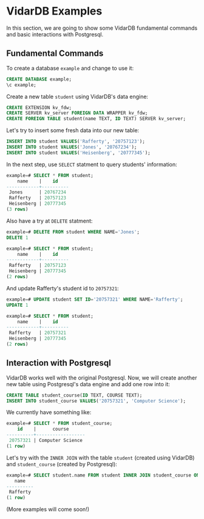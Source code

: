 # VidarDB Examples

In this section, we are going to show some VidarDB fundamental commands and basic interactions with Postgresql.

## Fundamental Commands

To create a database `example` and change to use it:

```sql
CREATE DATABASE example;
\c example;
```

Create a new table `student` using VidarDB's data engine:

```sql
CREATE EXTENSION kv_fdw;
CREATE SERVER kv_server FOREIGN DATA WRAPPER kv_fdw;
CREATE FOREIGN TABLE student(name TEXT, ID TEXT) SERVER kv_server;
```

Let's try to insert some fresh data into our new table:

```sql
INSERT INTO student VALUES('Rafferty', '20757123');
INSERT INTO student VALUES('Jones', '20767234');
INSERT INTO student VALUES('Heisenberg', '20777345');
```

In the next step, use `SELECT` statment to query students' information:

```sql
example=# SELECT * FROM student;
    name    |    id    
------------+----------
 Jones      | 20767234
 Rafferty   | 20757123
 Heisenberg | 20777345
(3 rows)
```

Also have a try at `DELETE` statment:

```sql
example=# DELETE FROM student WHERE NAME='Jones';
DELETE 1

example=# SELECT * FROM student;
    name    |    id    
------------+----------
 Rafferty   | 20757123
 Heisenberg | 20777345
(2 rows)
```

And update Rafferty's student id to `20757321`:

```sql
example=# UPDATE student SET ID='20757321' WHERE NAME='Rafferty';
UPDATE 1

example=# SELECT * FROM student;
    name    |    id    
------------+----------
 Rafferty   | 20757321
 Heisenberg | 20777345
(2 rows)
```

## Interaction with Postgresql

VidarDB works well with the original Postgresql. Now, we will create another new table using Postgresql's data engine and add one row into it:

```sql
CREATE TABLE student_course(ID TEXT, COURSE TEXT);
INSERT INTO student_course VALUES('20757321', 'Computer Science');
```

We currently have something like:

```sql
example=# SELECT * FROM student_course;
    id    |      course      
----------+------------------
 20757321 | Computer Science
(1 row)
```

Let's try with the `INNER JOIN` with the table `student` (created using VidarDB) and `student_course` (created by Postgresql):

```sql
example=# SELECT student.name FROM student INNER JOIN student_course ON student.id = student_course.id;
   name   
----------
 Rafferty
(1 row)
```

(More examples will come soon!)
